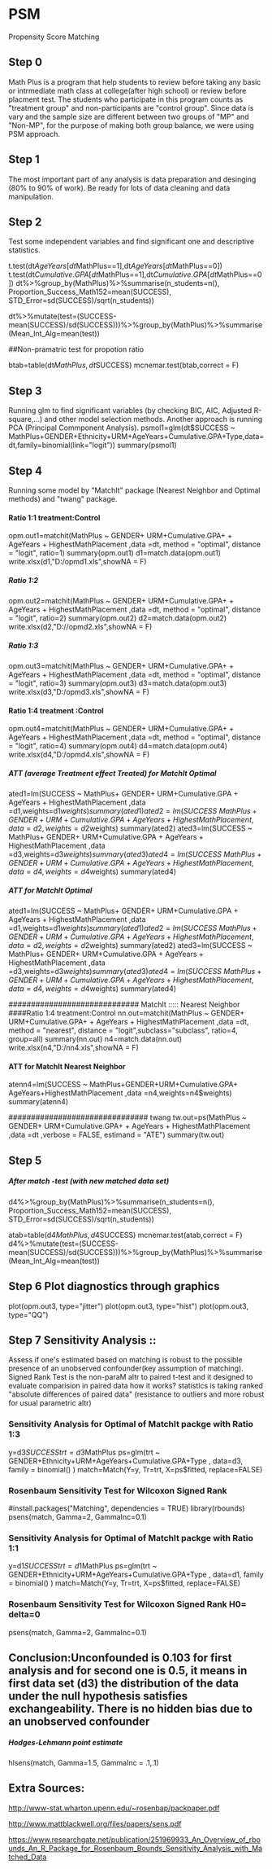 # PSM
Propensity Score Matching


## Step 0
Math Plus is a program that help students to review before taking any basic or intrmediate math class at college(after high school) or review before placment test. The students who participate in this program counts as "treatment group" and non-participants are "control group". Since data is vary and the sample size are different between two groups of "MP" and "Non-MP", for the purpose of making both group balance, we were using PSM approach.

## Step 1
The most important part of any analysis is data preparation and desinging (80% to 90% of work). Be ready for lots of data cleaning and data manipulation. 

## Step 2
Test some independent variables and find significant one and descriptive statistics.

t.test(dt$AgeYears[dt$MathPlus==1],dt$AgeYears[dt$MathPlus==0])
t.test(dt$Cumulative.GPA[dt$MathPlus==1],dt$Cumulative.GPA[dt$MathPlus==0])
dt%>%group_by(MathPlus)%>%summarise(n_students=n(), Proportion_Success_Math152=mean(SUCCESS), STD_Error=sd(SUCCESS)/sqrt(n_students))

dt%>%mutate(test=(SUCCESS-mean(SUCCESS)/sd(SUCCESS)))%>%group_by(MathPlus)%>%summarise(Mean_Int_Alg=mean(test))

##Non-pramatric test for propotion ratio 

btab=table(dt$MathPlus,dt$SUCCESS)
mcnemar.test(btab,correct = F)


## Step 3
Running glm to find significant variables (by checking BIC, AIC, Adjusted R-square,...) and other model selection methods. Another approach is running PCA (Principal Commponent Analysis).
psmol1=glm(dt$SUCCESS ~ MathPlus+GENDER+Ethnicity+URM+AgeYears+Cumulative.GPA+Type,data=dt,family=binomial(link="logit"))
summary(psmol1)



## Step 4

Running some model by "MatchIt" package (Nearest Neighbor and Optimal methods) and "twang" package.

#### Ratio 1:1 treatment:Control
opm.out1=matchit(MathPlus ~  GENDER+ URM+Cumulative.GPA+ + AgeYears + HighestMathPlacement ,data =dt,
                method = "optimal", distance = "logit", ratio=1)
summary(opm.out1)
d1=match.data(opm.out1)
write.xlsx(d1,"D:/opmd1.xls",showNA = F)
##### Ratio 1:2
opm.out2=matchit(MathPlus ~  GENDER+ URM+Cumulative.GPA+ + AgeYears + HighestMathPlacement ,data =dt,
                 method = "optimal", distance = "logit", ratio=2)
summary(opm.out2)
d2=match.data(opm.out2)
write.xlsx(d2,"D://opmd2.xls",showNA = F)
##### Ratio 1:3
opm.out3=matchit(MathPlus ~  GENDER+ URM+Cumulative.GPA+ + AgeYears + HighestMathPlacement ,data =dt,
                 method = "optimal", distance = "logit", ratio=3)
summary(opm.out3)
d3=match.data(opm.out3)
write.xlsx(d3,"D:/opmd3.xls",showNA = F)
#### Ratio 1:4 treatment :Control
opm.out4=matchit(MathPlus  ~  GENDER+ URM+Cumulative.GPA+ + AgeYears + HighestMathPlacement ,data =dt,
                method = "optimal", distance = "logit", ratio=4)
summary(opm.out4)
d4=match.data(opm.out4)
write.xlsx(d4,"D:/opmd4.xls",showNA = F)

##### ATT (average Treatment effect Treated) for MatchIt Optimal
ated1=lm(SUCCESS ~ MathPlus+ GENDER+ URM+Cumulative.GPA + AgeYears + HighestMathPlacement ,data =d1,weights=d1$weights)
summary(ated1)
ated2=lm(SUCCESS ~ MathPlus+ GENDER+ URM+Cumulative.GPA + AgeYears + HighestMathPlacement ,data =d2,weights=d2$weights)
summary(ated2)
ated3=lm(SUCCESS ~ MathPlus+ GENDER+ URM+Cumulative.GPA + AgeYears + HighestMathPlacement ,data =d3,weights=d3$weights)
summary(ated3)
ated4=lm(SUCCESS ~ MathPlus+ GENDER+ URM+Cumulative.GPA + AgeYears + HighestMathPlacement ,data =d4,weights=d4$weights)
summary(ated4)

##### ATT for MatchIt Optimal
ated1=lm(SUCCESS ~ MathPlus+ GENDER+ URM+Cumulative.GPA + AgeYears + HighestMathPlacement ,data =d1,weights=d1$weights)
summary(ated1)
ated2=lm(SUCCESS ~ MathPlus+ GENDER+ URM+Cumulative.GPA + AgeYears + HighestMathPlacement ,data =d2,weights=d2$weights)
summary(ated2)
ated3=lm(SUCCESS ~ MathPlus+ GENDER+ URM+Cumulative.GPA + AgeYears + HighestMathPlacement ,data =d3,weights=d3$weights)
summary(ated3)
ated4=lm(SUCCESS ~ MathPlus+ GENDER+ URM+Cumulative.GPA + AgeYears + HighestMathPlacement ,data =d4,weights=d4$weights)
summary(ated4)

############################# MatchIt ::::: Nearest Neighbor 
####Ratio 1:4 treatment:Control
nn.out=matchit(MathPlus ~  GENDER+ URM+Cumulative.GPA+ + AgeYears + HighestMathPlacement ,data =dt,
                 method = "nearest", distance = "logit",subclass="subclass", ratio=4, group=all)
summary(nn.out)
n4=match.data(nn.out)
write.xlsx(n4,"D:/nn4.xls",showNA = F)
#### ATT for MatchIt Nearest Neighbor
atenn4=lm(SUCCESS ~ MathPlus+GENDER+URM+Cumulative.GPA+ AgeYears+HighestMathPlacement ,data =n4,weights=n4$weights)
summary(atenn4)

###############################   twang
tw.out=ps(MathPlus ~  GENDER+ URM+Cumulative.GPA+ + AgeYears + HighestMathPlacement ,data =dt
          ,verbose = FALSE, estimand = "ATE")
summary(tw.out)

## Step 5
##### After match -test (with new matched data set)
d4%>%group_by(MathPlus)%>%summarise(n_students=n(), Proportion_Success_Math152=mean(SUCCESS), STD_Error=sd(SUCCESS)/sqrt(n_students))

atab=table(d4$MathPlus,d4$SUCCESS)
mcnemar.test(atab,correct = F)
d4%>%mutate(test=(SUCCESS-mean(SUCCESS)/sd(SUCCESS)))%>%group_by(MathPlus)%>%summarise(Mean_Int_Alg=mean(test))


## Step 6 Plot diagnostics through graphics

plot(opm.out3, type="jitter")
plot(opm.out3, type="hist")
plot(opm.out3, type="QQ")

## Step 7 Sensitivity Analysis :: 
Assess if one's estimated based on matching is robust to the possible presence of an unobserved confounder(key assumption of matching).
Signed Rank Test is the non-paraM altr to paired t-test and it designed to evaluate comparision in paired data
how it works? statistics is taking  ranked "absolute differences of paired data" (resistance to outliers and more robust for usual parametric altr)

### Sensitivity Analysis for Optimal of MatchIt packge with Ratio 1:3
y=d3$SUCCESS
trt=d3$MathPlus
ps=glm(trt ~ GENDER+Ethnicity+URM+AgeYears+Cumulative.GPA+Type , data=d3,  family = binomial() )
match=Match(Y=y, Tr=trt, X=ps$fitted, replace=FALSE)

### Rosenbaum Sensitivity Test for Wilcoxon Signed Rank
#install.packages("Matching", dependencies = TRUE)
library(rbounds)
psens(match, Gamma=2, GammaInc=0.1)

### Sensitivity Analysis for Optimal of MatchIt packge with Ratio 1:1
y=d1$SUCCESS
trt=d1$MathPlus
ps=glm(trt ~ GENDER+Ethnicity+URM+AgeYears+Cumulative.GPA+Type , data=d1,  family = binomial() )
match=Match(Y=y, Tr=trt, X=ps$fitted, replace=FALSE)

### Rosenbaum Sensitivity Test for Wilcoxon Signed Rank H0= delta=0
psens(match, Gamma=2, GammaInc=0.1)

## Conclusion:Unconfounded is 0.103 for first analysis and for second one is 0.5, it means in first data set (d3) the distribution of the data under the null hypothesis satisfies exchangeability. There is no hidden bias due to an unobserved confounder
##### Hodges-Lehmann point estimate

hlsens(match, Gamma=1.5, GammaInc = .1,.1)


## Extra Sources: 

http://www-stat.wharton.upenn.edu/~rosenbap/packpaper.pdf

http://www.mattblackwell.org/files/papers/sens.pdf

https://www.researchgate.net/publication/251969933_An_Overview_of_rbounds_An_R_Package_for_Rosenbaum_Bounds_Sensitivity_Analysis_with_Matched_Data




